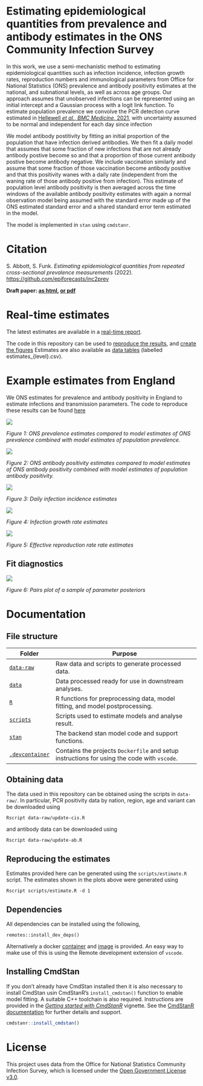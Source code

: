 # Estimating epidemiological quantities from prevalence and antibody estimates in the ONS Community Infection Survey

In this work, we use a semi-mechanistic method to estimating epidemiological quantities such as infection incidence, infection growth rates, reproduction numbers and immunological parameters from Office for National Statistics (ONS) prevalence and antibody positivity estimates at the national, and subnational levels, as well as across age groups.
Our approach assumes that unobserved infections can be represented using an initial intercept and a Gaussian process with a logit link function.
To estimate population prevalence we convolve the PCR detection curve estimated in [Hellewell _et al._, _BMC Medicine_, 2021](https://doi.org/10.1186/s12916-021-01982-x), with uncertainty assumed to be normal and independent for each day since infection

We model antibody postitivity by fitting an initial proportion of the population that have infection derived antibodies.
We then fit a daily model that assumes that some fraction of new infections that are not already antibody postive become so and that a proportion of those current antibody postive become antibody negative. 
We include vaccination similarly and assume that some fraction of those vaccination become antibody positive and that this positivity wanes with a daily rate (independent from the waning rate of those antibody positive from infection). 
This estimate of population level antibody positivity is then averaged across the time windows of the available antibody positivity estimates with again a normal observation model being assumed with the standard error made up of the ONS estimated standard error and a shared standard error term estimated in the model. 

The model is implemented in `stan` using `cmdstanr`.

# Citation

S. Abbott, S. Funk. _Estimating epidemiological quantities from repeated cross-sectional prevalence measurements_ (2022). https://github.com/epiforecasts/inc2prev

**Draft paper: [as html](https://epiforecasts.io/inc2prev/paper), [or pdf](https://github.com/epiforecasts/inc2prev/raw/master/docs/paper.pdf)**

# Real-time estimates

The latest estimates are available in a [real-time report](https://epiforecasts.io/inc2prev/report).

The code in this repository can be used to [reproduce the results](https://github.com/epiforecasts/inc2prev/blob/master/scripts/estimate.R),
and [create the figures](https://github.com/epiforecasts/inc2prev/blob/master/scripts/plot_estimates.R)
Estimates are also available as [data tables](https://github.com/epiforecasts/inc2prev/blob/master/outputs/) (labelled estimates_{level}.csv).

# Example estimates from England

We ONS estimates for prevalence and antibody positivity in England to estimate infections and transmission parameters. The code to reproduce these results can be found [here](https://github.com/epiforecasts/inc2prev/blob/master/scripts/simple-example.R)

![](figures/example/prev.png)

*Figure 1: ONS prevalence estimates compared to model estimates of ONS prevalence combined with model estimates of population prevalence.*

![](figures/example/ab.png)

*Figure 2: ONS antibody positivity estimates compared to model estimates of ONS antibody positivity combined with model estimates of population antibody positivity.*

![](figures/example/infections.png)

*Figure 3: Daily infection incidence estimates*

![](figures/example/growth.png)

*Figure 4: Infection growth rate estimates*

![](figures/example/Rt.png)

*Figure 5: Effective reproduction rate rate estimates*

## Fit diagnostics

![](figures/example/pairs.png)

*Figure 6: Pairs plot of a sample of parameter posteriors*

# Documentation

## File structure

Folder | Purpose
---|---
[`data-raw`](data-raw/) | Raw data and scripts to generate processed data.
[`data`](data/) | Data processed ready for use in downstream analyses.
[`R`](R/) | R functions for preprocessing data, model fitting, and model postprocessing.
[`scripts`](scripts/) | Scripts used to estimate models and analyse result.
[`stan`](stan/) | The backend stan model code and support functions.
[`.devcontainer`](.devcontainer/) | Contains the projects `Dockerfile` and setup instructions for using the code with `vscode`.

## Obtaining data

The data used in this repository can be obtained using the scripts in
`data-raw/`. In particular, PCR positivity data by nation, region, age and
variant can be downloaded using

```{sh}
Rscript data-raw/update-cis.R
```

and antibody data can be downloaded using

```{sh}
Rscript data-raw/update-ab.R
```

## Reproducing the estimates

Estimates provided here can be generated using the `scripts/estimate.R` script.
The estimates shown in the plots above were generated using

```{sh}
Rscript scripts/estimate.R -d 1
```

## Dependencies

All dependencies can be installed using the following, 

```{r}
remotes::install_dev_deps()
```

Alternatively a docker [container](https://github.com/epiforecasts/inc2prev/blob/main/.devcontainer/Dockerfile) and [image](https://github.com/epiforecasts/inc2prev/pkgs/container/inc2prev) is provided. An easy way to make use of this is using the Remote development extension of `vscode`.

## Installing CmdStan

If you don’t already have CmdStan installed then it is also necessary to install CmdStan usin CmdStanR’s `install_cmdstan()` function to enable model fitting. A suitable C++ toolchain is also required. Instructions are provided in the [*Getting started with CmdStanR*](https://mc-stan.org/cmdstanr/articles/cmdstanr.html) vignette. See the [CmdStanR documentation](https://mc-stan.org/cmdstanr/) for further details and support.

``` r
cmdstanr::install_cmdstan()
```

# License

This project uses data from the Office for National Statistics Community Infection Survey, which is licensed under the [Open Government License v3.0](https://www.ons.gov.uk/peoplepopulationandcommunity/healthandsocialcare/conditionsanddiseases/datasets/coronaviruscovid19infectionsurveydata).


